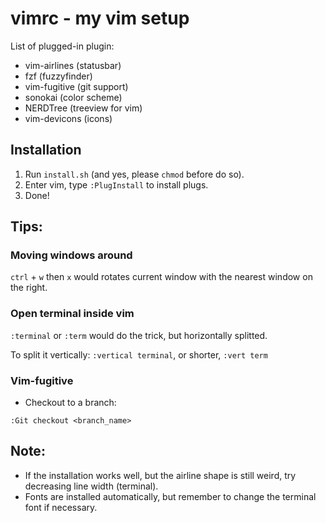 # vimrc - my vim setup

List of plugged-in plugin:
- vim-airlines (statusbar)
- fzf (fuzzyfinder)
- vim-fugitive (git support)
- sonokai (color scheme)
- NERDTree (treeview for vim)
- vim-devicons (icons)

## Installation
1. Run `install.sh` (and yes, please `chmod` before do so).
2. Enter vim, type `:PlugInstall` to install plugs.
3. Done!

## Tips:
### Moving windows around
`ctrl` + `w` then `x` would rotates current window with the nearest window
on the right.

### Open terminal inside vim
`:terminal` or `:term` would do the trick, but horizontally splitted.

To split it vertically: `:vertical terminal`, or shorter, `:vert term`

### Vim-fugitive
- Checkout to a branch:
```
:Git checkout <branch_name>
```

## Note:
- If the installation works well, but the airline shape is still weird, try
decreasing line width (terminal).
- Fonts are installed automatically, but remember to change the terminal font
if necessary.
